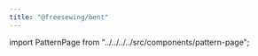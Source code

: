```yaml
---
title: "@freesewing/bent"
---
```


import PatternPage from "../../../../src/components/pattern-page";

<PatternPage pattern="bent" />

